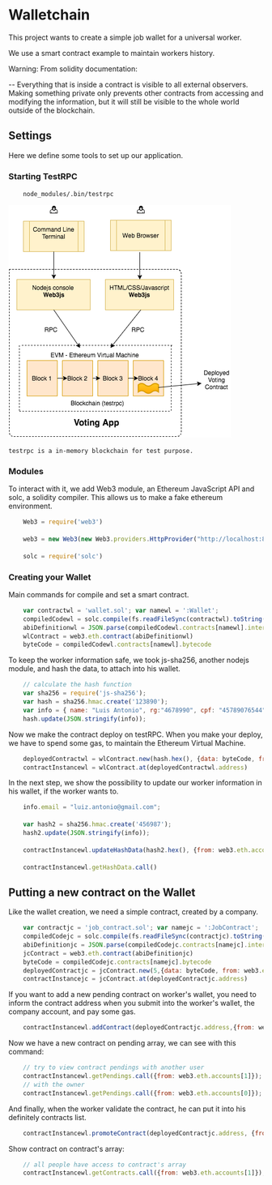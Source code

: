# Walletchain

This project wants to create a simple job wallet for a universal worker.

We use a smart contract example to maintain workers history.

Warning: From solidity documentation:

-- Everything that is inside a contract is visible to all external observers. Making something private only prevents other contracts from accessing and modifying the information, but it will still be visible to the whole world outside of the blockchain.

## Settings

Here we define some tools to set up our application. 

### Starting TestRPC

```sh
	node_modules/.bin/testrpc
```

![TesteRPC](./rpc.png)

	testrpc is a in-memory blockchain for test purpose.

### Modules  

To interact with it, we add Web3 module, an Ethereum JavaScript API and solc, a solidity compiler. This allows us to make a fake ethereum environment. 

```Javascript
	Web3 = require('web3')

	web3 = new Web3(new Web3.providers.HttpProvider("http://localhost:8545"));

	solc = require('solc')
```

### Creating your Wallet

Main commands for compile and set a smart contract.

```Javascript
	var contractwl = 'wallet.sol'; var namewl = ':Wallet';
	compiledCodewl = solc.compile(fs.readFileSync(contractwl).toString())
	abiDefinitionwl = JSON.parse(compiledCodewl.contracts[namewl].interface)
	wlContract = web3.eth.contract(abiDefinitionwl)
	byteCode = compiledCodewl.contracts[namewl].bytecode		
```

To keep the worker information safe, we took js-sha256, another nodejs module, and hash the data, to attach into his wallet.

```Javascript
	// calculate the hash function
	var sha256 = require('js-sha256');
	var hash = sha256.hmac.create('123890');
	var info = { name: "Luis Antonio", rg:"4678990", cpf: "45789076544" }
	hash.update(JSON.stringify(info));
```

Now we make the contract deploy on testRPC. When you make your deploy, we have to spend some gas, to maintain the Ethereum Virtual Machine.

```Javascript
	deployedContractwl = wlContract.new(hash.hex(), {data: byteCode, from: web3.eth.accounts[0], gas: 4700000})
	contractInstancewl = wlContract.at(deployedContractwl.address)
```

In the next step, we show the possibility to update our worker information in his wallet, if the worker wants to.

```Javascript
	info.email = "luiz.antonio@gmail.com";

	var hash2 = sha256.hmac.create('456987');
	hash2.update(JSON.stringify(info));

	contractInstancewl.updateHashData(hash2.hex(), {from: web3.eth.accounts[0], gas:100000})

	contractInstancewl.getHashData.call()
```

## Putting a new contract on the Wallet

Like the wallet creation, we need a simple contract, created by a company. 

```Javascript
	var contractjc = 'job_contract.sol'; var namejc = ':JobContract';
	compiledCodejc = solc.compile(fs.readFileSync(contractjc).toString())
	abiDefinitionjc = JSON.parse(compiledCodejc.contracts[namejc].interface)
	jcContract = web3.eth.contract(abiDefinitionjc)
	byteCode = compiledCodejc.contracts[namejc].bytecode
	deployedContractjc = jcContract.new(5,{data: byteCode, from: web3.eth.accounts[1], gas: 4700000})
	contractInstancejc = jcContract.at(deployedContractjc.address)

```

If you want to add a new pending contract on worker's wallet, you need to inform the contract address when you submit into the worker's wallet, the company account, and pay some gas.

```Javascript
	contractInstancewl.addContract(deployedContractjc.address,{from: web3.eth.accounts[1], gas:100000})
```

Now we have a new contract on pending array, we can see with this command:

```Javascript
	// try to view contract pendings with another user
	contractInstancewl.getPendings.call({from: web3.eth.accounts[1]});
	// with the owner
	contractInstancewl.getPendings.call({from: web3.eth.accounts[0]});
```

And finally, when the worker validate the contract, he can put it into his definitely contracts list.

```Javascript
	contractInstancewl.promoteContract(deployedContractjc.address, {from: web3.eth.accounts[0], gas:100000});
```

Show contract on contract's array:

```Javascript
	// all people have access to contract's array
	contractInstancewl.getContracts.call({from: web3.eth.accounts[1]});
```

